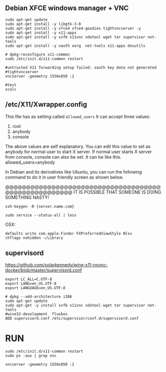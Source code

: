 ## Debian XFCE windows manager + VNC

```
sudo apt-get update 
sudo apt-get install -y libgtk-3-0
sudo apt-get install -y xfce4 xfce4-goodies tightvncserver -y
sudo apt-get install -y x11-apps
sudo apt-get install -y xvfb x11vnc xdotool wget tar supervisor net-tools
sudo apt-get install -y xauth xorg  net-tools x11-apps dnsutils

# dpkg-reconfigure x11-common
sudo /etc/init.d/x11-common restart

#untrusted X11 forwarding setup failed: xauth key data not generated
#tightvncserver
vncserver -geometry 1550x850 :2

#test 
xcalc
```

## /etc/X11/Xwrapper.config

This file has as setting called `allowed_users`
It can accept three values:

1. root
2. anybody
3. console

The above values are self explanatory. You can edit this value to set as anybody for normal user to start X server. If normal user starts X server from console, console can also be set. It can be like this.
allowed_users=anybody

In Debian and its derivatives like Ubuntu, you can run the following command to do it in user friendly screen as shown below.

@@@@@@@@@@@@@@@@@@@@@@@@@@@@@@@@@@@@@@@@@@@@@@@@@@@@@
IT IS POSSIBLE THAT SOMEONE IS DOING SOMETHING NASTY!

```
ssh-keygen -R {server.name.com}

sudo service --status-all | less 
```

OSX:
```
defaults write com.apple.Finder FXPreferredViewStyle Nlsv
chflags nohidden ~/Library
```

## supervisord

https://github.com/solarkennedy/wine-x11-novnc-docker/blob/master/supervisord.conf

```
export LC_ALL=C.UTF-8
export LANG=en_US.UTF-8
export LANGUAGE=en_US.UTF-8

# dpkg --add-architecture i386
sudo apt-get update 
sudo apt-get -y install xvfb x11vnc xdotool wget tar supervisor net-tools
#wine32-development  fluxbox
ADD supervisord.conf /etc/supervisor/conf.d/supervisord.conf

```
# RUN

```
sudo /etc/init.d/x11-common restart
sudo ps -aux | grep vnc

vncserver -geometry 1550x850 :2
```
